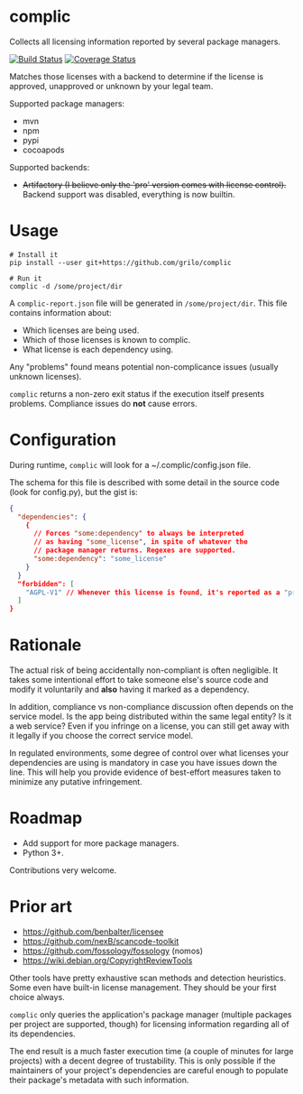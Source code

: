# complic
Collects all licensing information reported by several package managers.

[![Build
Status](https://travis-ci.org/grilo/complic.svg)](https://travis-ci.org/grilo/complic)
[![Coverage Status](https://coveralls.io/repos/github/grilo/complic/badge.svg)](https://coveralls.io/github/grilo/complic)

Matches those licenses with a backend to determine if the license is approved,
unapproved or unknown by your legal team.

Supported package managers:
  * mvn
  * npm
  * pypi
  * cocoapods

Supported backends:
  * ~~Artifactory (I believe only the 'pro' version  comes with license control).~~
Backend support was disabled, everything is now builtin.

# Usage
```
# Install it
pip install --user git+https://github.com/grilo/complic

# Run it
complic -d /some/project/dir
```

A `complic-report.json` file will be generated in `/some/project/dir`. This
file contains information about:
  * Which licenses are being used.
  * Which of those licenses is known to complic.
  * What license is each dependency using.

Any "problems" found means potential non-complicance issues (usually unknown
licenses).

`complic` returns a non-zero exit status if the execution itself presents
problems. Compliance issues do **not** cause errors.

# Configuration
During runtime, `complic` will look for a ~/.complic/config.json file.

The schema for this file is described with some detail in the source code
(look for config.py), but the gist is:
```json
{
  "dependencies": {
    {
      // Forces "some:dependency" to always be interpreted
      // as having "some_license", in spite of whatever the
      // package manager returns. Regexes are supported.
      "some:dependency": "some_license"
    }
  }
  "forbidden": [
    "AGPL-V1" // Whenever this license is found, it's reported as a "problem"
  ]
}
```

# Rationale

The actual risk of being accidentally non-compliant is often negligible. It
takes some intentional effort to take someone else's source code and modify
it voluntarily and **also** having it marked as a dependency.

In addition, compliance vs non-compliance discussion often depends on the
service model. Is the app being distributed within the same legal entity?
Is it a web service? Even if you infringe on a license, you can still get
away with it legally if you choose the correct service model.

In regulated environments, some degree of control over what licenses your
dependencies are using is mandatory in case you have issues down the line.
This will help you provide evidence of best-effort measures taken to
minimize any putative infringement.

# Roadmap

  * Add support for more package managers.
  * Python 3+.

Contributions very welcome.

# Prior art

  * https://github.com/benbalter/licensee
  * https://github.com/nexB/scancode-toolkit
  * https://github.com/fossology/fossology (nomos)
  * https://wiki.debian.org/CopyrightReviewTools

Other tools have pretty exhaustive scan methods and detection heuristics. Some
even have built-in license management. They should be your first choice always.

`complic` only queries the application's package manager (multiple packages per
project are supported, though) for licensing information regarding all of its
dependencies.

The end result is a much faster execution time (a couple of minutes for
large projects) with a decent degree of trustability. This is only possible
if the maintainers of your project's dependencies are careful enough to
populate their package's metadata with such information.
